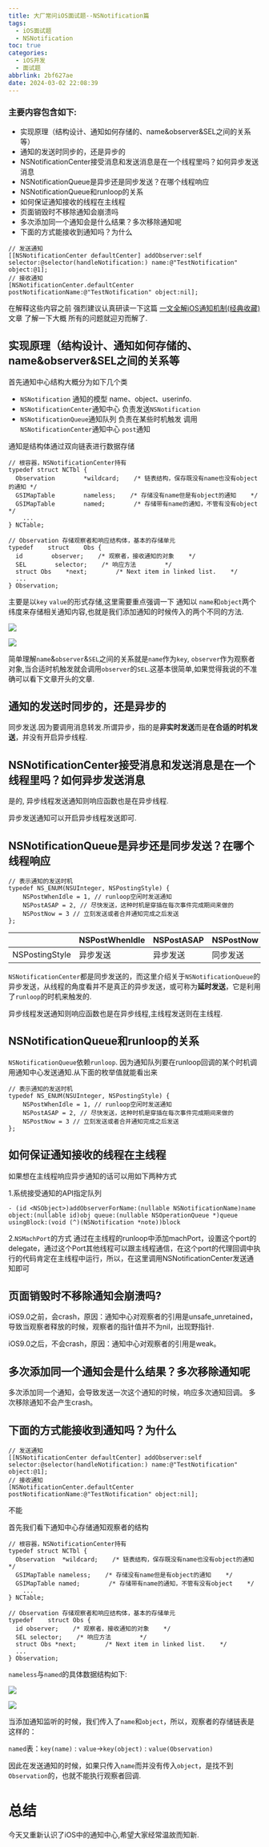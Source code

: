 ```yaml
---
title: 大厂常问iOS面试题--NSNotification篇
tags:
  - iOS面试题
  - NSNotification
toc: true
categories:
  - iOS开发
  - 面试题
abbrlink: 2bf627ae
date: 2024-03-02 22:08:39
---
```


### 主要内容包含如下:

- 实现原理（结构设计、通知如何存储的、name&observer&SEL之间的关系等）
- 通知的发送时同步的，还是异步的
- NSNotificationCenter接受消息和发送消息是在一个线程里吗？如何异步发送消息
- NSNotificationQueue是异步还是同步发送？在哪个线程响应
- NSNotificationQueue和runloop的关系
- 如何保证通知接收的线程在主线程
- 页面销毁时不移除通知会崩溃吗
- 多次添加同一个通知会是什么结果？多次移除通知呢
- 下面的方式能接收到通知吗？为什么

```
// 发送通知
[[NSNotificationCenter defaultCenter] addObserver:self selector:@selector(handleNotification:) name:@"TestNotification" object:@1];
// 接收通知
[NSNotificationCenter.defaultCenter postNotificationName:@"TestNotification" object:nil];
```

在解释这些内容之前 强烈建议认真研读一下这篇 [一文全解iOS通知机制(经典收藏)](https://www.jianshu.com/p/5952c0a3fc62)文章 了解一下大概 所有的问题就迎刃而解了.

## 实现原理（结构设计、通知如何存储的、name&observer&SEL之间的关系等

首先通知中心结构大概分为如下几个类

- `NSNotification` 通知的模型 name、object、userinfo.
- `NSNotificationCenter`通知中心 负责发送`NSNotification`
- `NSNotificationQueue`通知队列 负责在某些时机触发 调用`NSNotificationCenter`通知中心 `post`通知

通知是结构体通过双向链表进行数据存储

```
// 根容器，NSNotificationCenter持有
typedef struct NCTbl {
  Observation        *wildcard;    /* 链表结构，保存既没有name也没有object的通知 */
  GSIMapTable        nameless;    /* 存储没有name但是有object的通知    */
  GSIMapTable        named;        /* 存储带有name的通知，不管有没有object    */
    ...
} NCTable;

// Observation 存储观察者和响应结构体，基本的存储单元
typedef    struct    Obs {
  id        observer;    /* 观察者，接收通知的对象    */
  SEL        selector;    /* 响应方法        */
  struct Obs    *next;        /* Next item in linked list.    */
  ...
} Observation;
```

主要是以`key` `value`的形式存储,这里需要重点强调一下 通知以 `name`和`object`两个纬度来存储相关通知内容,也就是我们添加通知的时候传入的两个不同的方法. 

![](images/NSNotification1.jpg)

![](images/NSNotification2.jpg)



简单理解`name`&`observer`&`SEL`之间的关系就是`name`作为`key`, `observer`作为观察者对象,当合适时机触发就会调用`observer`的`SEL`.这基本很简单,如果觉得我说的不准确可以看下文章开头的文章.

## 通知的发送时同步的，还是异步的

同步发送.因为要调用消息转发.所谓异步，指的是**非实时发送**而是**在合适的时机发送**，并没有开启异步线程.

## NSNotificationCenter接受消息和发送消息是在一个线程里吗？如何异步发送消息

是的, 异步线程发送通知则响应函数也是在异步线程.

异步发送通知可以开启异步线程发送即可.

## NSNotificationQueue是异步还是同步发送？在哪个线程响应

```
// 表示通知的发送时机
typedef NS_ENUM(NSUInteger, NSPostingStyle) {
    NSPostWhenIdle = 1, // runloop空闲时发送通知
    NSPostASAP = 2, // 尽快发送，这种时机是穿插在每次事件完成期间来做的
    NSPostNow = 3 // 立刻发送或者合并通知完成之后发送
};
```

|                | NSPostWhenIdle | NSPostASAP | NSPostNow |
| -------------- | -------------- | ---------- | --------- |
| NSPostingStyle | 异步发送           | 异步发送       | 同步发送      |

`NSNotificationCenter`都是同步发送的，而这里介绍关于`NSNotificationQueue`的异步发送，从线程的角度看并不是真正的异步发送，或可称为**延时发送**，它是利用了`runloop`的时机来触发的.

异步线程发送通知则响应函数也是在异步线程,主线程发送则在主线程.

## NSNotificationQueue和runloop的关系

`NSNotificationQueue`依赖`runloop`. 因为通知队列要在runloop回调的某个时机调用通知中心发送通知.从下面的枚举值就能看出来

```
// 表示通知的发送时机
typedef NS_ENUM(NSUInteger, NSPostingStyle) {
    NSPostWhenIdle = 1, // runloop空闲时发送通知
    NSPostASAP = 2, // 尽快发送，这种时机是穿插在每次事件完成期间来做的
    NSPostNow = 3 // 立刻发送或者合并通知完成之后发送
};
```

## 如何保证通知接收的线程在主线程

如果想在主线程响应异步通知的话可以用如下两种方式

1.系统接受通知的API指定队列

```
- (id <NSObject>)addObserverForName:(nullable NSNotificationName)name object:(nullable id)obj queue:(nullable NSOperationQueue *)queue usingBlock:(void (^)(NSNotification *note))block
```

2.`NSMachPort`的方式 通过在主线程的runloop中添加machPort，设置这个port的delegate，通过这个Port其他线程可以跟主线程通信，在这个port的代理回调中执行的代码肯定在主线程中运行，所以，在这里调用NSNotificationCenter发送通知即可

## 页面销毁时不移除通知会崩溃吗?

iOS9.0之前，会crash，原因：通知中心对观察者的引用是unsafe_unretained，导致当观察者释放的时候，观察者的指针值并不为nil，出现野指针.

iOS9.0之后，不会crash，原因：通知中心对观察者的引用是weak。

## 多次添加同一个通知会是什么结果？多次移除通知呢

多次添加同一个通知，会导致发送一次这个通知的时候，响应多次通知回调。 多次移除通知不会产生crash。

## 下面的方式能接收到通知吗？为什么

```
// 发送通知
[[NSNotificationCenter defaultCenter] addObserver:self selector:@selector(handleNotification:) name:@"TestNotification" object:@1];
// 接收通知
[NSNotificationCenter.defaultCenter postNotificationName:@"TestNotification" object:nil];
```

不能

首先我们看下通知中心存储通知观察者的结构

```
// 根容器，NSNotificationCenter持有
typedef struct NCTbl {
  Observation  *wildcard;    /* 链表结构，保存既没有name也没有object的通知 */
  GSIMapTable nameless;    /* 存储没有name但是有object的通知    */
  GSIMapTable named;        /* 存储带有name的通知，不管有没有object    */
    ...
} NCTable;

// Observation 存储观察者和响应结构体，基本的存储单元
typedef    struct Obs {
  id observer;    /* 观察者，接收通知的对象    */
  SEL selector;    /* 响应方法        */
  struct Obs *next;        /* Next item in linked list.    */
  ...
} Observation;
```

`nameless`与`named`的具体数据结构如下: 

![](images/NSNotification1.jpg)

![](images/NSNotification2.jpg)



当添加通知监听的时候，我们传入了`name`和`object`，所以，观察者的存储链表是这样的：

`named`表：`key(name)` : `value`->`key(object)` : `value(Observation)`

因此在发送通知的时候，如果只传入`name`而并没有传入`object`，是找不到`Observation`的，也就不能执行观察者回调.

# 总结

今天又重新认识了iOS中的通知中心,希望大家经常温故而知新.
